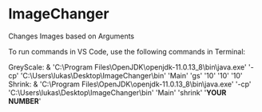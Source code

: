 # ImageChanger
Changes Images based on Arguments

To run commands in VS Code, use the following commands in Terminal:

GreyScale: & 'C:\Program Files\OpenJDK\openjdk-11.0.13_8\bin\java.exe' '-cp' 'C:\Users\lukas\Desktop\ImageChanger\bin' 'Main' 'gs' '10' '10' '10'
Shrink: & 'C:\Program Files\OpenJDK\openjdk-11.0.13_8\bin\java.exe' '-cp' 'C:\Users\lukas\Desktop\ImageChanger\bin' 'Main' 'shrink' '****YOUR NUMBER****'
